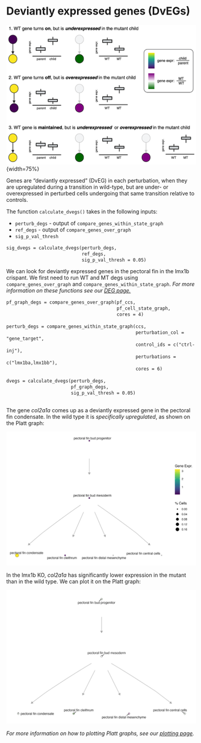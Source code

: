 # Deviantly expressed genes (DvEGs)

![](assets/DvEG.png){width=75%}


Genes are “deviantly expressed” (DvEG) in each perturbation, when they are upregulated during a transition in wild-type, but are under- or overexpressed in perturbed cells undergoing that same transition relative to controls. 

The function `calculate_dvegs()` takes in the following inputs: 

* `perturb_degs` - output of `compare_genes_within_state_graph`
* `ref_degs` - output of `compare_genes_over_graph`
* `sig_p_val_thresh`

```
sig_dvegs = calculate_dvegs(perturb_degs, 
                            ref_degs, 
                            sig_p_val_thresh = 0.05)

```

We can look for deviantly expressed genes in the pectoral fin in the lmx1b crispant. We first need to run WT and MT degs using `compare_genes_over_graph` and `compare_genes_within_state_graph`. _For more information on these functions see our [DEG page.](https://cole-trapnell-lab.github.io/platt/deg/)_

```
pf_graph_degs = compare_genes_over_graph(pf_ccs,
                                         pf_cell_state_graph, 
                                         cores = 4)
                                         
perturb_degs = compare_genes_within_state_graph(ccs, 
                                                perturbation_col = "gene_target", 
                                                control_ids = c("ctrl-inj"), 
                                                perturbations = c("lmx1ba,lmx1bb"),
                                                cores = 6)
                                                
dvegs = calculate_dvegs(perturb_degs, 
                        pf_graph_degs, 
                        sig_p_val_thresh = 0.05)                                                
                        

```

The gene _col2a1a_ comes up as a deviantly expressed gene in the pectoral fin condensate. In the wild type it is _*specifically upregulated*_, as shown on the Platt graph: 

![](assets/pf_col2a1a.png)

In the lmx1b KO, _col2a1a_ has significantly lower expression in the mutant than in the wild type. We can plot it on the Platt graph:

![](assets/pf_col2a1a_dveg.png)

_For more information on how to plotting Platt graphs, see our [plotting page](https://cole-trapnell-lab.github.io/platt/plotting/)._ 


